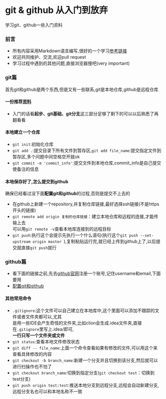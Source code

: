 # git & github 从入门到放弃
学习git、github一些入门资料
### 前言
* 所有内容采用Markdown语言编写,很好的一个学习[参考链接](http://xianbai.me/learn-md/index.html)
* 欢迎共同维护、交流,欢迎pull request
* 学习过程中遇到的其他问题,直接浏览器搜吧(very important)
### git篇
首先git和github是两个东西,但是又有一些联系,git是本地仓库,github是远程仓库
#### 一份推荐[资料](https://git-scm.com/book/zh/v2)
* 入门的话看**起步、git基础、git分支**这三部分足够了剩下的可以以后熟悉了再翻看看
#### 本地建立一个仓库
* ``git init``:初始化仓库
* ``git add .``:提交目录下所有文件到暂存区,``git add file_name``:提交指定文件到暂存区,多个问题中间空格空开就ok
* ``git commit -m 'commit_info'``:提交文件到本地仓库,commit_info是自己提交使备注的信息
#### 本地保存好了,怎么提交到github
确保已经看过没下面**配置git和github**的过程,否则是提交不上去的
* 在github上新建一个repository,并复制仓库链接,最好选择ssh链接(不是https开头的链接)
* ``git remote add origin 复制的仓库链接``：建立本地仓库和远程的连接,才能传输上去<br>
可以用``git remote -v``查看本地库连接到的远程目标
* ``git push``:执行这个会提示先执行一个什么语句(执行这个``git push --set-upstream origin master
``),复制粘贴运行完,就已经上传到github上了,以后提交就直接``git push``就行
### github篇
* 看下面的链接之前,先去[github官网](https://github.com/)注册一个账号,记住username和email,下面要用
* [配置git和github](https://www.jianshu.com/p/ba01bc001326)


#### 其他常用命令
* ``.gitignore``:这个文件可以自己建立在本地库中,这个里面可以添加不跟踪的文件或者文件夹都可以,尤其<br>
是用一些IDE会产生奇怪的文件夹,比如clion会生成.idea文件夹,直接在``.gitignore``里写上.idea/即可,<br>
**一行只写一个文件夹或文件**
* ``git status``:查看本地文件修改状态
* ``git diff -- file_name``:上面一个命令查看如果有修改的文件,可以用这个来查看具体修改的内容
* ``git checkout -b branch_name``:新建一个分支并且切换到该分支,然后就可以进行扫操作也不怕了
* ``git checkout branch_name``:切换到指定分支(``git checkout test``：切换到test分支)
* ``git push origin test:test``:推送本地分支到远程分支,远程会自动新建分支,远程分支名也可以和本地名称不一致


